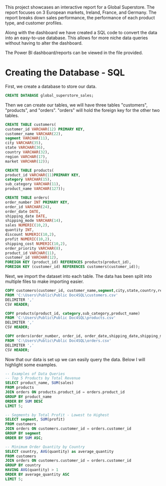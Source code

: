 This project showcases an interactive report for a Global Superstore. The report focuses on 3 European markets, Ireland, France, and Germany. The report breaks down sales performance, the performance of each product type, and customer profiles.

Along with the dashboard we have created a SQL code to convert the data into an easy-to-use database. This allows for more niche data queries without having to alter the dashboard.

The Power BI dashboard/reports can be viewed in the file provided.

# Creating the Database - SQL

First, we create a database to store our data.

```SQL
CREATE DATABASE global_superstore_sales;
```

Then we can create our tables, we will have three tables "customers", "products", and "orders". "orders" will hold the foreign key for the other two tables. 

```SQL
CREATE TABLE customers(
customer_id VARCHAR(12) PRIMARY KEY,
customer_name VARCHAR(22),
segment VARCHAR(11),
city VARCHAR(35),
state VARCHAR(36),
country VARCHAR(32),
region VARCHAR(17),
market VARCHAR(12));
```

```SQL
CREATE TABLE products(
product_id VARCHAR(11)PRIMARY KEY,
category VARCHAR(15),
sub_category VARCHAR(11),
product_name VARCHAR(127));
```

```SQL
CREATE TABLE orders(
order_number INT PRIMARY KEY,
order_id VARCHAR(24),
order_date DATE,
shipping_date DATE,
shipping_mode VARCHAR(14),
sales NUMERIC(10,2),
quantity INT,
discount NUMERIC(10,2),
profit NUMERIC(10,2),
shipping_cost NUMERIC(10,2),
order_priority VARCHAR(8),
product_id VARCHAR(11),
customer_id VARCHAR(12),
FOREIGN KEY (product_id) REFERENCES products(product_id),
FOREIGN KEY (customer_id) REFERENCES customers(customer_id));
```

Next, we import the dataset into each table. The data has been split into multiple files to make importing easier.

```SQL
COPY customers(customer_id, customer_name,segment,city,state,country,region,market)
FROM 'C:\Users\Public\Public Doc4SQL\customers.csv'
DELIMITER ','
CSV HEADER;
```

```SQL
COPY products(product_id, category,sub_category,product_name)
FROM 'C:\Users\Public\Public Doc4SQL\products.csv'
DELIMITER ','
CSV HEADER;
```

```SQL
COPY orders(order_number, order_id, order_date,shipping_date,shipping_mode,sales,quantity,discount,profit,shipping_cost,order_priority,product_id,customer_id)
FROM 'C:\Users\Public\Public Doc4SQL\orders.csv'
DELIMITER ','
CSV HEADER;
```

Now that our data is set up we can easily query the data. Below I will highlight some examples.

```SQL
-- Examples of Data Queries
-- Top 5 Products by Total Revenue
SELECT product_name, SUM(sales)
FROM products
JOIN orders ON products.product_id = orders.product_id
GROUP BY product_name
ORDER BY SUM DESC
LIMIT 5;
```

```SQL
-- Segments by Total Profit - Lowest to Highest
SELECT segment, SUM(profit)
FROM customers
JOIN orders ON customers.customer_id = orders.customer_id
GROUP BY segment
ORDER BY SUM ASC;
```

```SQL
-- Minimum Order Quantity by Country
SELECT country, AVG(quantity) as average_quantity
FROM customers
JOIN orders ON customers.customer_id = orders.customer_id
GROUP BY country
HAVING AVG(quantity) > 1
ORDER BY average_quantity ASC
LIMIT 5;
```
